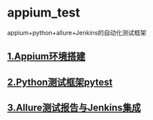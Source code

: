 # appium_test
appium+python+allure+Jenkins的自动化测试框架

## [1.Appium环境搭建](https://github.com/hanhan1/appium_test/issues/1)
## [2.Python测试框架pytest](https://github.com/hanhan1/appium_test/issues/2)
## [3.Allure测试报告与Jenkins集成](https://github.com/hanhan1/appium_test/issues/3)
